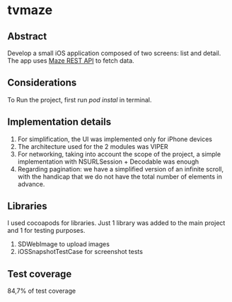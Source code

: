 # tvmaze

## Abstract
Develop a small iOS application composed of two screens: list and detail.
The app uses [Maze REST API](http://www.tvmaze.com/api) to fetch data.

## Considerations
To Run the project, first run *pod instal* in terminal.

## Implementation details
1. For simplification, the UI was implemented only for iPhone devices
2. The architecture used for the 2 modules was VIPER
3. For networking, taking into account the scope of the project, a simple implementation with NSURLSession + Decodable was enough
4. Regarding pagination: we have a simplified version of an infinite scroll, with the handicap that we do not have the total number of elements in advance.

## Libraries
I used cocoapods for libraries. Just 1 library was added to the main project and 1 for testing purposes.
1. SDWebImage to upload images
2. iOSSnapshotTestCase for screenshot tests

## Test coverage
84,7% of test coverage

